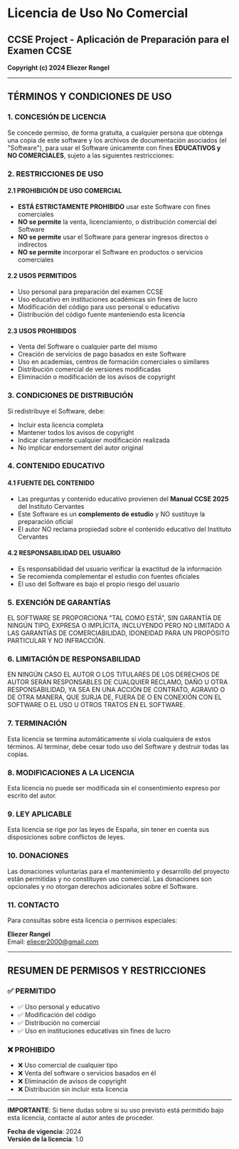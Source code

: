 # Licencia de Uso No Comercial

## CCSE Project - Aplicación de Preparación para el Examen CCSE

**Copyright (c) 2024 Eliezer Rangel**

---

## TÉRMINOS Y CONDICIONES DE USO

### 1. CONCESIÓN DE LICENCIA

Se concede permiso, de forma gratuita, a cualquier persona que obtenga una copia de este software y los archivos de documentación asociados (el "Software"), para usar el Software únicamente con fines **EDUCATIVOS y NO COMERCIALES**, sujeto a las siguientes restricciones:

### 2. RESTRICCIONES DE USO

#### 2.1 PROHIBICIÓN DE USO COMERCIAL
- **ESTÁ ESTRICTAMENTE PROHIBIDO** usar este Software con fines comerciales
- **NO se permite** la venta, licenciamiento, o distribución comercial del Software
- **NO se permite** usar el Software para generar ingresos directos o indirectos
- **NO se permite** incorporar el Software en productos o servicios comerciales

#### 2.2 USOS PERMITIDOS
- Uso personal para preparación del examen CCSE
- Uso educativo en instituciones académicas sin fines de lucro
- Modificación del código para uso personal o educativo
- Distribución del código fuente manteniendo esta licencia

#### 2.3 USOS PROHIBIDOS
- Venta del Software o cualquier parte del mismo
- Creación de servicios de pago basados en este Software
- Uso en academias, centros de formación comerciales o similares
- Distribución comercial de versiones modificadas
- Eliminación o modificación de los avisos de copyright

### 3. CONDICIONES DE DISTRIBUCIÓN

Si redistribuye el Software, debe:
- Incluir esta licencia completa
- Mantener todos los avisos de copyright
- Indicar claramente cualquier modificación realizada
- No implicar endorsement del autor original

### 4. CONTENIDO EDUCATIVO

#### 4.1 FUENTE DEL CONTENIDO
- Las preguntas y contenido educativo provienen del **Manual CCSE 2025** del Instituto Cervantes
- Este Software es un **complemento de estudio** y NO sustituye la preparación oficial
- El autor NO reclama propiedad sobre el contenido educativo del Instituto Cervantes

#### 4.2 RESPONSABILIDAD DEL USUARIO
- Es responsabilidad del usuario verificar la exactitud de la información
- Se recomienda complementar el estudio con fuentes oficiales
- El uso del Software es bajo el propio riesgo del usuario

### 5. EXENCIÓN DE GARANTÍAS

EL SOFTWARE SE PROPORCIONA "TAL COMO ESTÁ", SIN GARANTÍA DE NINGÚN TIPO, EXPRESA O IMPLÍCITA, INCLUYENDO PERO NO LIMITADO A LAS GARANTÍAS DE COMERCIABILIDAD, IDONEIDAD PARA UN PROPÓSITO PARTICULAR Y NO INFRACCIÓN.

### 6. LIMITACIÓN DE RESPONSABILIDAD

EN NINGÚN CASO EL AUTOR O LOS TITULARES DE LOS DERECHOS DE AUTOR SERÁN RESPONSABLES DE CUALQUIER RECLAMO, DAÑO U OTRA RESPONSABILIDAD, YA SEA EN UNA ACCIÓN DE CONTRATO, AGRAVIO O DE OTRA MANERA, QUE SURJA DE, FUERA DE O EN CONEXIÓN CON EL SOFTWARE O EL USO U OTROS TRATOS EN EL SOFTWARE.

### 7. TERMINACIÓN

Esta licencia se termina automáticamente si viola cualquiera de estos términos. Al terminar, debe cesar todo uso del Software y destruir todas las copias.

### 8. MODIFICACIONES A LA LICENCIA

Esta licencia no puede ser modificada sin el consentimiento expreso por escrito del autor.

### 9. LEY APLICABLE

Esta licencia se rige por las leyes de España, sin tener en cuenta sus disposiciones sobre conflictos de leyes.

### 10. DONACIONES

Las donaciones voluntarias para el mantenimiento y desarrollo del proyecto están permitidas y no constituyen uso comercial. Las donaciones son opcionales y no otorgan derechos adicionales sobre el Software.

### 11. CONTACTO

Para consultas sobre esta licencia o permisos especiales:

**Eliezer Rangel**  
Email: eliecer2000@gmail.com

---

## RESUMEN DE PERMISOS Y RESTRICCIONES

### ✅ PERMITIDO
- ✅ Uso personal y educativo
- ✅ Modificación del código
- ✅ Distribución no comercial
- ✅ Uso en instituciones educativas sin fines de lucro

### ❌ PROHIBIDO
- ❌ Uso comercial de cualquier tipo
- ❌ Venta del software o servicios basados en él
- ❌ Eliminación de avisos de copyright
- ❌ Distribución sin incluir esta licencia

---

**IMPORTANTE**: Si tiene dudas sobre si su uso previsto está permitido bajo esta licencia, contacte al autor antes de proceder.

**Fecha de vigencia**: 2024  
**Versión de la licencia**: 1.0